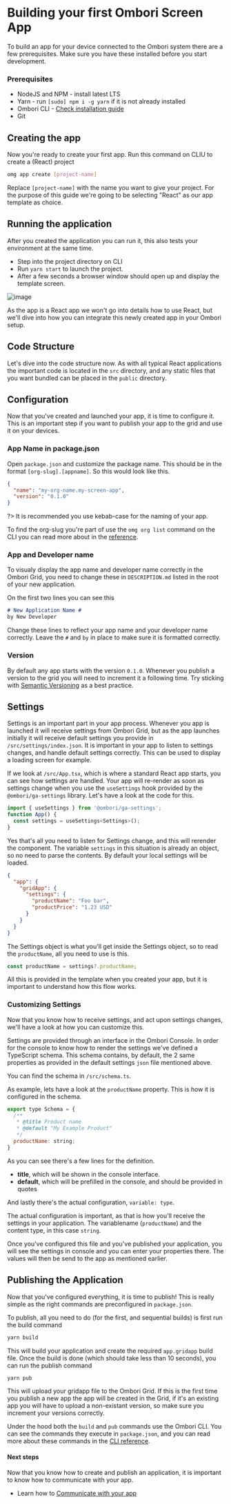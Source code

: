 # Building your first Ombori Screen App

To build an app for your device connected to the Ombori system there are a few prerequisites. Make sure you have these installed before you start development.

### Prerequisites

* NodeJS and NPM - install latest LTS
* Yarn - run `[sudo] npm i -g yarn` if it is not already installed
* Ombori CLI - [Check installation guide](/cli/setup.md)
* Git

## Creating the app

Now you're ready to create your first app. Run this command on CLIU to create a (React) project

```bash
omg app create [project-name] 
```

Replace `[project-name]` with the name you want to give your project. For the purpose of this guide we're going to be selecting "React" as our app template as choice.

## Running the application
After you created the application you can run it, this also tests your environment at the same time.

* Step into the project directory on CLI
* Run `yarn start` to launch the project.
* After a few seconds a browser window should open up and display the template screen.

![image](images/template-react-app.png ':size=400')

As the app is a React app we won't go into details how to use React, but we'll dive into how you can integrate this newly created app in your Ombori setup.

## Code Structure
Let's dive into the code structure now. As with all typical React applications the important code is located in the `src` directory, and any static files that you want bundled can be placed in the `public` directory.

## Configuration
Now that you've created and launched your app, it is time to configure it. This is an important step if you want to publish your app to the grid and use it on your devices.

### App Name in package.json

Open `package.json` and customize the package name. This should be in the format `[org-slug].[appname]`. So this would look like this.

```json
{
  "name": "my-org-name.my-screen-app",
  "version": "0.1.0"
}
```

?> It is recommended you use kebab-case for the naming of your app.

To find the org-slug you're part of use the `omg org list` command on the CLI you can read more about in the [reference](cli/reference?id=list-organisations).

### App and Developer name
To visualy display the app name and developer name correctly in the Ombori Grid, you need to change these in `DESCRIPTION.md` listed in the root of your new application.

On the first two lines you can see this

```md
# New Application Name #
by New Developer
```

Change these lines to reflect your app name and your developer name correctly. Leave the `#` and `by` in place to make sure it is formatted correctly.

### Version
By default any app starts with the version `0.1.0`. Whenever you publish a version to the grid you will need to increment it a following time. Try sticking with [Semantic Versioning](https://semver.org/) as a best practice.

## Settings
Settings is an important part in your app process. Whenever you app is launched it will receive settings from Ombori Grid, but as the app launches initially it will receive default settings you provide in `/src/settings/index.json`. It is important in your app to listen to settings changes, and handle default settings correctly. This can be used to display a loading screen for example.

If we look at `/src/App.tsx`, which is where a standard React app starts, you can see how settings are handled. Your app will re-render as soon as settings change when you use the `useSettings` hook provided by the `@ombori/ga-settings` library. Let's have a look at the code for this.

```js
import { useSettings } from '@ombori/ga-settings';
function App() {
  const settings = useSettings<Settings>();
}
```
Yes that's all you need to listen for Settings change, and this will rerender the component. The variable `settings` in this situation is already an object, so no need to parse the contents. By default your local settings will be loaded.

```json
{
  "app": {
    "gridApp": {
      "settings": {
        "productName": "Foo bar",
        "productPrice": "1.23 USD"
      }
    }
  }
}
```

The Settings object is what you'll get inside the Settings object, so to read the `productName`, all you need to use is this.

```js
const productName = settings?.productName;
```

All this is provided in the template when you created your app, but it is important to understand how this flow works.

### Customizing Settings
Now that you know how to receive settings, and act upon settings changes, we'll have a look at how you can customize this. 

Settings are provided through an interface in the Ombori Console. In order for the console to know how to render the settings we've defined a TypeScript schema. This schema contains, by default, the 2 same properties as provided in the default settings `json` file mentioned above. 

You can find the schema in `/src/schema.ts`.

As example, lets have a look at the `productName` property. This is how it is configured in the schema. 

```javascript
export type Schema = {
  /**
   * @title Product name
   * @default "My Example Product"
   */
  productName: string;
}
```

As you can see there's a few lines for the definition.

* **title**, which will be shown in the console interface. 
* **default**, which will be prefilled in the console, and should be provided in quotes
  
And lastly there's the actual configuration, `variable: type`.

The actual configuration is important, as that is how you'll receive the settings in your application. The variablename (`productName`) and the content type, in this case `string`. 

Once you've configured this file and you've published your application, you will see the settings in console and you can enter your properties there. The values will then be send to the app as mentioned earlier.

## Publishing the Application
Now that you've configured everything, it is time to publish! This is really simple as the right commands are preconfigured in `package.json`. 

To publish, all you need to do (for the first, and sequential builds) is first run the build command

```bash
yarn build
```

This will build your application and create the required `app.gridapp` build file. Once the build is done (which should take less than 10 seconds), you can run the publish command

```bash
yarn pub
```

This will upload your gridapp file to the Ombori Grid. If this is the first time you publish a new app the app will be created in the Grid, if it's an existing app you will have to upload a non-existant version, so make sure you increment your versions correctly.

Under the hood both the `build` and `pub` commands use the Ombori CLI. You can see the commands they execute in `package.json`, and you can read more about these commands in the [CLI reference](/cli/reference?id=applications).

#### Next steps
Now that you know how to create and publish an application, it is important to know how to communicate with your app. 

* Learn how to [Communicate with your app](/app-development/communication.md)